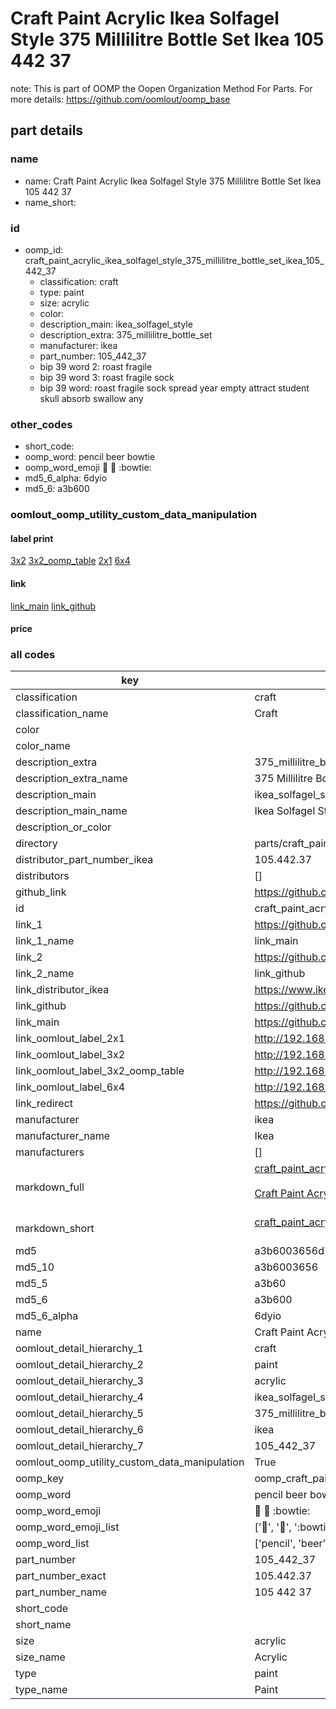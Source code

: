 # Craft Paint Acrylic Ikea Solfagel Style 375 Millilitre Bottle Set Ikea 105 442 37  

note: This is part of OOMP the Oopen Organization Method For Parts. For more details: https://github.com/oomlout/oomp_base

##  part details
  







### name
* name: Craft Paint Acrylic Ikea Solfagel Style 375 Millilitre Bottle Set Ikea 105 442 37
* name_short: 
### id
* oomp_id: craft_paint_acrylic_ikea_solfagel_style_375_millilitre_bottle_set_ikea_105_442_37
  * classification: craft
  * type: paint
  * size: acrylic
  * color: 
  * description_main: ikea_solfagel_style
  * description_extra: 375_millilitre_bottle_set
  * manufacturer: ikea
  * part_number: 105_442_37
  * bip 39 word 2: roast fragile
  * bip 39 word 3: roast fragile sock
  * bip 39 word: roast fragile sock spread year empty attract student skull absorb swallow any

### other_codes
* short_code: 
* oomp_word: pencil beer bowtie
* oomp_word_emoji :pencil: :beer: :bowtie:
* md5_6_alpha: 6dyio
* md5_6: a3b600






### oomlout_oomp_utility_custom_data_manipulation
#### label print
[3x2](http://192.168.1.245:1112/?label=oomp%206dyio)
[3x2_oomp_table](http://192.168.1.108:1112/?label=oomp%206dyio)
[2x1](http://192.168.1.242:1112/?label=oomp%206dyio)
[6x4](http://192.168.1.55:1112/?label=oomp%206dyio)    

#### link

[link_main](https://github.com/oomlout/oomlout_oomp_version_1_messy/tree/main/parts/craft_paint_acrylic_ikea_solfagel_style_375_millilitre_bottle_set_ikea_105_442_37) [link_github](https://github.com/oomlout/oomlout_oomp_version_1_messy/tree/main/parts/craft_paint_acrylic_ikea_solfagel_style_375_millilitre_bottle_set_ikea_105_442_37)                             

#### price







### all codes 
| key | value |  
| --- | --- |  
| classification | craft |  
| classification_name | Craft |  
| color |  |  
| color_name |  |  
| description_extra | 375_millilitre_bottle_set |  
| description_extra_name | 375 Millilitre Bottle Set |  
| description_main | ikea_solfagel_style |  
| description_main_name | Ikea Solfagel Style |  
| description_or_color |   |  
| directory | parts/craft_paint_acrylic_ikea_solfagel_style_375_millilitre_bottle_set_ikea_105_442_37 |  
| distributor_part_number_ikea | 105.442.37 |  
| distributors | [] |  
| github_link | https://github.com/oomlout/oomlout_oomp_part_src/tree/main/parts/craft_paint_acrylic_ikea_solfagel_style_375_millilitre_bottle_set_ikea_105_442_37 |  
| id | craft_paint_acrylic_ikea_solfagel_style_375_millilitre_bottle_set_ikea_105_442_37 |  
| link_1 | https://github.com/oomlout/oomlout_oomp_version_1_messy/tree/main/parts/craft_paint_acrylic_ikea_solfagel_style_375_millilitre_bottle_set_ikea_105_442_37 |  
| link_1_name | link_main |  
| link_2 | https://github.com/oomlout/oomlout_oomp_version_1_messy/tree/main/parts/craft_paint_acrylic_ikea_solfagel_style_375_millilitre_bottle_set_ikea_105_442_37 |  
| link_2_name | link_github |  
| link_distributor_ikea | https://www.ikea.com/gb/en/p/solfagel-acrylic-paint-mixed-colours-10544237/ |  
| link_github | https://github.com/oomlout/oomlout_oomp_version_1_messy/tree/main/parts/craft_paint_acrylic_ikea_solfagel_style_375_millilitre_bottle_set_ikea_105_442_37 |  
| link_main | https://github.com/oomlout/oomlout_oomp_version_1_messy/tree/main/parts/craft_paint_acrylic_ikea_solfagel_style_375_millilitre_bottle_set_ikea_105_442_37 |  
| link_oomlout_label_2x1 | http://192.168.1.242:1112/?label=oomp%206dyio |  
| link_oomlout_label_3x2 | http://192.168.1.245:1112/?label=oomp%206dyio |  
| link_oomlout_label_3x2_oomp_table | http://192.168.1.108:1112/?label=oomp%206dyio |  
| link_oomlout_label_6x4 | http://192.168.1.55:1112/?label=oomp%206dyio |  
| link_redirect | https://github.com/oomlout/oomlout_oomp_version_1_messy/tree/main/parts/craft_paint_acrylic_ikea_solfagel_style_375_millilitre_bottle_set_ikea_105_442_37 |  
| manufacturer | ikea |  
| manufacturer_name | Ikea |  
| manufacturers | [] |  
| markdown_full | [craft_paint_acrylic_ikea_solfagel_style_375_millilitre_bottle_set_ikea_105_442_37](none)<br>[](none)<br>[Craft Paint Acrylic Ikea Solfagel Style 375 Millilitre Bottle Set Ikea 105 442 37](none)<br><br> |  
| markdown_short | [craft_paint_acrylic_ikea_solfagel_style_375_millilitre_bottle_set_ikea_105_442_37](none)<br><br> |  
| md5 | a3b6003656d761d924ff7d319c171dd8 |  
| md5_10 | a3b6003656 |  
| md5_5 | a3b60 |  
| md5_6 | a3b600 |  
| md5_6_alpha | 6dyio |  
| name | Craft Paint Acrylic Ikea Solfagel Style 375 Millilitre Bottle Set Ikea 105 442 37 |  
| oomlout_detail_hierarchy_1 | craft |  
| oomlout_detail_hierarchy_2 | paint |  
| oomlout_detail_hierarchy_3 | acrylic |  
| oomlout_detail_hierarchy_4 | ikea_solfagel_style |  
| oomlout_detail_hierarchy_5 | 375_millilitre_bottle_set |  
| oomlout_detail_hierarchy_6 | ikea |  
| oomlout_detail_hierarchy_7 | 105_442_37 |  
| oomlout_oomp_utility_custom_data_manipulation | True |  
| oomp_key | oomp_craft_paint_acrylic_ikea_solfagel_style_375_millilitre_bottle_set_ikea_105_442_37 |  
| oomp_word | pencil beer bowtie |  
| oomp_word_emoji | :pencil: :beer: :bowtie: |  
| oomp_word_emoji_list | [':pencil:', ':beer:', ':bowtie:'] |  
| oomp_word_list | ['pencil', 'beer', 'bowtie'] |  
| part_number | 105_442_37 |  
| part_number_exact | 105.442.37 |  
| part_number_name | 105 442 37 |  
| short_code |  |  
| short_name |  |  
| size | acrylic |  
| size_name | Acrylic |  
| type | paint |  
| type_name | Paint |  
